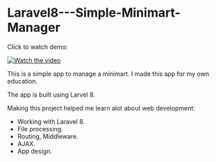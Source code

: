 # Laravel8---Simple-Minimart-Manager


Click to watch demo:

[![Watch the video](https://i.ibb.co/2SsvrbG/Capture.jpg)](https://www.youtube.com/watch?v=l9ohEvsiubE)

This is a simple app to manage a minimart. I made this app for my own education.

The app is built using Larvel 8. 

Making this project helped me learn alot about web development:

+ Working with Laravel 8.
+ File processing. 
+ Routing, Middleware.
+ AJAX.
+ App design.
